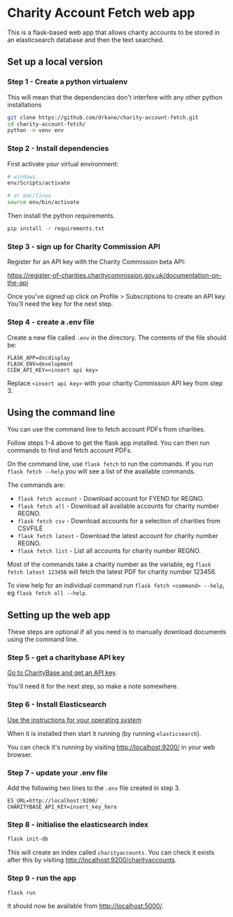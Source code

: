 # Charity Account Fetch web app

This is a flask-based web app that allows charity accounts to be
stored in an elasticsearch database and then the text searched.

## Set up a local version

### Step 1 - Create a python virtualenv

This will mean that the dependencies don't interfere with any other
python installations

```sh
git clone https://github.com/drkane/charity-account-fetch.git
cd charity-account-fetch/
python -m venv env
```

### Step 2 - Install dependencies

First activate your virtual environment:

```sh
# windows
env/Scripts/activate

# or mac/linux
source env/bin/activate
```

Then install the python requirements.

```sh
pip install -r requirements.txt
```

### Step 3 - sign up for Charity Commission API

Register for an API key with the Charity Commission beta API:

<https://register-of-charities.charitycommission.gov.uk/documentation-on-the-api>

Once you've signed up click on Profile > Subscriptions to create an API key. You'll need the key for the next step.

### Step 4 - create a .env file

Create a new file called `.env` in the directory. The contents of the file should be:

```
FLASK_APP=docdisplay
FLASK_ENV=development
CCEW_API_KEY=<insert api key>
```

Replace `<insert api key>` with your charity Commission API key from step 3.

## Using the command line

You can use the command line to fetch account PDFs from charities.

Follow steps 1-4 above to get the flask app installed. You can then
run commands to find and fetch account PDFs.

On the command line, use `flask fetch` to run the commands. If you
run `flask fetch --help` you will see a list of the available commands.

The commands are:

 - `flask fetch account` - Download account for FYEND for REGNO.
 - `flask fetch all` - Download all available accounts for charity number REGNO.  
 - `flask fetch csv` - Download accounts for a selection of charities from CSVFILE
 - `flask fetch latest` - Download the latest account for charity number REGNO.      
 - `flask fetch list` - List all accounts for charity number REGNO.

Most of the commands take a charity number as the variable, eg `flask fetch latest 123456` will fetch the latest PDF for charity number 123456.

To view help for an individual command run `flask fetch <command> --help`, eg
`flask fetch all --help`.

## Setting up the web app

These steps are optional if all you need is to manually download 
documents using the command line.

### Step 5 - get a charitybase API key

[Go to CharityBase and get an API key](https://charitybase.uk/api-portal/keys).

You'll need it for the next step, so make a note somewhere.

### Step 6 - Install Elasticsearch

[Use the instructions for your operating system](https://www.elastic.co/downloads/elasticsearch)

When it is installed then start it running (by running `elasticsearch`).

You can check it's running by visiting <http://localhost:9200/> in your web browser.

### Step 7 - update your .env file

Add the following two lines to the `.env` file created in step 3.

```
ES_URL=http://localhost:9200/
CHARITYBASE_API_KEY=insert_key_here
```

### Step 8 - initialise the elasticsearch index

```sh
flask init-db
```

This will create an index called `charityaccounts`. You can check it exists after this by 
visiting <http://localhost:9200/charityaccounts>.

### Step 9 - run the app

```sh
flask run
```

It should now be available from <http://localhost:5000/>.
